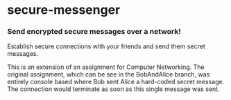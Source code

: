 # secure-messenger
### Send encrypted secure messages over a network!

Establish secure connections with your friends and send them secret messages.

This is an extension of an assignment for Computer Networking.
The original assignment, which can be see in the BobAndAlice branch, was entirely console based where Bob sent Alice a hard-coded secret message.
The connection would terminate as soon as this single message was sent.
